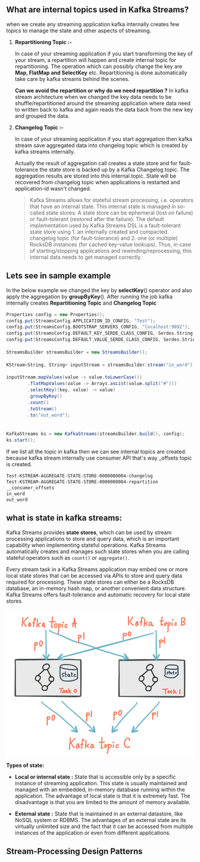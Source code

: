 ## What are internal topics used in Kafka Streams?
when we create any streaming application kafka internally creates few topics to manage the state and other aspects of streaming.

 1. **Repartitioning Topic :-**
 
	 In case of your streaming application if you start transforming the key of your stream, a repartition will happen and create internal topic for repartitioning. The operation which can possibly change the key are **Map, FlatMap and SelectKey** etc. Repartitioning is done automatically take care by kafka streams behind the scenes.


	**Can we avoid the repartition or why do we need repartition ?**
	In kafka stream architecture when we changed the key data needs to be shuffle/repartitioned around the streaming application where data need to written back to kafka and again reads the data back from the new key and grouped the data.
	
	
 2. **Changelog Topic :-**
 
	 In case of your streaming application if you start aggregation then kafka stream save aggregated data into changelog topic which is created by kafka streams internally.
 
	 Actually the result of aggregation call creates a state store and for fault-tolerance the state store is backed up by a Kafka Changelog topic. The aggregation results are stored into this internal topic. State will be recovered from changelog topic when applications is restarted and application-id wasn't changed.

	

	> Kafka Streams allows for stateful stream processing, i.e. operators that have an internal state. This internal state is managed in so-called state stores. A state store can be ephemeral (lost on failure) or fault-tolerant (restored after the failure). The default implementation used by Kafka Streams DSL is a fault-tolerant state store using 1. an internally created and compacted changelog topic (for fault-tolerance) and 2. one (or multiple) RocksDB instances (for  cached key-value lookups). Thus, in case of starting/stopping  applications and rewinding/reprocessing, this internal data needs to get managed correctly.


## Lets see in sample example

In the below example we changed the key by **selectKey**() operator and also apply the aggregation by **groupByKey**(). After running the job kafka internally creates **Repartitioning Topic** and **Changelog Topic**
```scala
Properties config = new Properties();  
config.put(StreamsConfig.APPLICATION_ID_CONFIG, "Test");  
config.put(StreamsConfig.BOOTSTRAP_SERVERS_CONFIG, "localhost:9092");  
config.put(StreamsConfig.DEFAULT_KEY_SERDE_CLASS_CONFIG, Serdes.String().getClass());  
config.put(StreamsConfig.DEFAULT_VALUE_SERDE_CLASS_CONFIG, Serdes.String().getClass());  
  
StreamsBuilder streamsBuilder = new StreamsBuilder();  
  
KStream<String, String> inputStream = streamsBuilder.stream("in_word");  
  
inputStream.mapValues(value -> value.toLowerCase())  
        .flatMapValues(value -> Arrays.asList(value.split("#")))  
        .selectKey((key, value) -> value)  
        .groupByKey()  
        .count()  
        .toStream()  
        .to("out_word");  
  
  
KafkaStreams ks = new KafkaStreams(streamsBuilder.build(), config);  
ks.start();

``` 
If we list all the topic in kafka then we can see internal topics are created. because kafka stream internally use consumer API that's way _offsets topic is created.
 
```shell
Test-KSTREAM-AGGREGATE-STATE-STORE-0000000004-changelog
Test-KSTREAM-AGGREGATE-STATE-STORE-0000000004-repartition
__consumer_offsets
in_word
out_word
```

## what is state in kafka streams:

Kafka Streams provides  **state stores**, which can be used by stream processing applications to store and query data, which is an important capability when implementing stateful operations. Kafka Streams automatically creates and manages such state stores when you are calling stateful operators such as  `count()`  or  `aggregate()`.

Every stream task in a Kafka Streams application may embed one or more local state stores that can be accessed via APIs to store and query data required for processing. These state stores can either be a  RocksDB  database, an in-memory hash map, or another convenient data structure. Kafka Streams offers fault-tolerance and automatic recovery for local state stores.

![window events](https://github.com/gurditsingh/blog/blob/gh-pages/_screenshots/kafka-state-store.jpg?raw=true)

**Types of state:**

 - **Local or internal state :** State that is accessible only by a specific instance of streaming application. This state is usually maintained and managed with an embedded, in-memory database running within the application. The advantage of local state is that it is extremely fast. The disadvantage is that you are limited to the amount of memory available.
 
 - **External state :** State that is maintained in an external datastore, like NoSQL system or RDBMS. The advantages of an external state are its virtually unlimited size and the fact that it can be accessed from multiple instances of the application or even from different applications.

 
 

## Stream-Processing Design Patterns


<!--stackedit_data:
eyJoaXN0b3J5IjpbLTYwOTA3NDI1OCw3OTc4ODg1MTUsOTM5ND
kxNTkzLC02Mjk2MDgyMTUsMTcxMzcxNDA0NCwxNjcxMDAxMzQy
LDEzMTk5MzI1MDUsMTE5NjI4MzMxNiwxNjc4NTg1MTk1LC01MD
EwMTMyNjEsMjAzNjc3MjQ0MywtMjA4ODc0NjYxMiwtOTUwMDI1
MDEyLC01MDQyNzM0NzAsLTExNjE3NDA1NzUsLTIxNDY1MTAwMD
MsMjA4MjYwMTYxNiwtMjExMzcyOTkzMiwtOTMxNjIxOTUsNjM5
NTM1MDAwXX0=
-->
